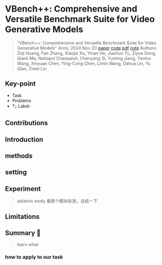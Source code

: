 # VBench++: Comprehensive and Versatile Benchmark Suite for Video Generative Models

> "VBench++: Comprehensive and Versatile Benchmark Suite for Video Generative Models" Arxiv, 2024 Nov 20
> [paper](http://arxiv.org/abs/2411.13503v1) [code](https://github.com/Vchitect/VBench) [pdf](./2024_11_Arxiv_VBench++--Comprehensive-and-Versatile-Benchmark-Suite-for-Video-Generative-Models.pdf) [note](./2024_11_Arxiv_VBench++--Comprehensive-and-Versatile-Benchmark-Suite-for-Video-Generative-Models_Note.md)
> Authors: Ziqi Huang, Fan Zhang, Xiaojie Xu, Yinan He, Jiashuo Yu, Ziyue Dong, Qianli Ma, Nattapol Chanpaisit, Chenyang Si, Yuming Jiang, Yaohui Wang, Xinyuan Chen, Ying-Cong Chen, Limin Wang, Dahua Lin, Yu Qiao, Ziwei Liu

## Key-point

- Task
- Problems
- :label: Label:

## Contributions

## Introduction

## methods

## setting

## Experiment

> ablation study 看那个模块有效，总结一下

## Limitations

## Summary :star2:

> learn what

### how to apply to our task

